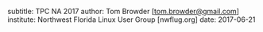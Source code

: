 subtitle: TPC NA 2017
author: Tom Browder [tom.browder@gmail.com]
institute: Northwest Florida Linux User Group [nwflug.org]
date: 2017-06-21
